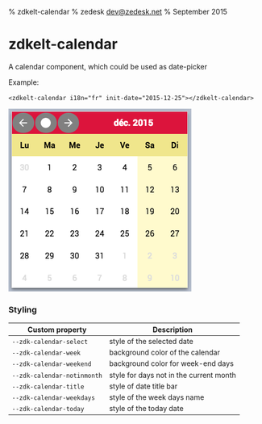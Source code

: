 % zdkelt-calendar
% zedesk <dev@zedesk.net>
% September 2015

# zdkelt-calendar

A calendar component, which could be used as date-picker

Example:

    <zdkelt-calendar i18n="fr" init-date="2015-12-25"></zdkelt-calendar>

![zdk-calendar](hero.png)

### Styling

Custom property             | Description
----------------------------|----------------------
`--zdk-calendar-select`     | style of the selected date
`--zdk-calendar-week`       | background color of the calendar
`--zdk-calendar-weekend`    | background color for week-end days
`--zdk-calendar-notinmonth` | style for days not in the current month
`--zdk-calendar-title`      | style of date title bar
`--zdk-calendar-weekdays`   | style of the week days name
`--zdk-calendar-today`      | style of the today date
